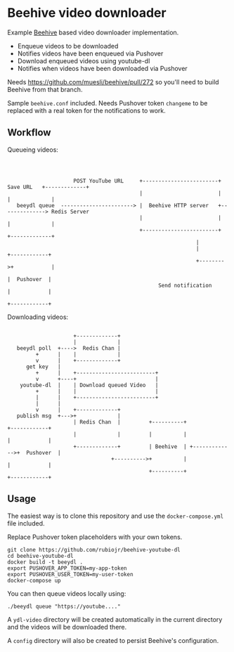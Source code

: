 # Beehive video downloader

Example [Beehive](https://github.com/muesli/beehive) based video downloader implementation.

* Enqueue videos to be downloaded
* Notifies videos have been enqueued via Pushover
* Download enqueued videos using youtube-dl
* Notifies when videos have been downloaded via Pushover

Needs https://github.com/muesli/beehive/pull/272 so you'll need to build Beehive from that branch.

Sample `beehive.conf` included. Needs Pushover token `changeme` to be replaced with a real token for the notifications to work.

## Workflow

Queueing videos:

```



                     POST YouTube URL     +------------------------+   Save URL   +-------------+
                                          |                        |              |             |
   beeydl queue  -----------------------> |  Beehive HTTP server   +--------------> Redis Server
                                          |                        |              |             |
                                          +------------------------+              +-------------+
                                                            |
                                                            |         +------------+
                                                            +-------->+            |
                                                                      |  Pushover  |
                                                Send notification     |            |
                                                                      +------------+

```

Downloading videos:

```

                     +-------------+
                     |             |
   beeydl poll  +---->  Redis Chan |
         +      |    |             |
         v      |    +-------------+
      get key   |
         +      |    +-------------------------+
         v      +----+                         |
    youtube-dl  |    | Download queued Video   |
         +      |    |                         |
         |      |    +-------------------------+
         |      |
         v      |    +-------------+
   publish msg  +--->+             |
                     | Redis Chan  |         +----------+                +------------+
                     |             |         |          |                |            |
                     +-------------+         | Beehive  | +------------->+  Pushover  |
                                 +---------->+          |                |            |
                                             +----------+                +------------+
```

## Usage

The easiest way is to clone this repository and use the `docker-compose.yml` file included.

Replace Pushover token placeholders with your own tokens.

```
git clone https://github.com/rubiojr/beehive-youtube-dl
cd beehive-youtube-dl
docker build -t beeydl .
export PUSHOVER_APP_TOKEN=my-app-token
export PUSHOVER_USER_TOKEN=my-user-token
docker-compose up
```

You can then queue videos locally using:

```
./beeydl queue "https://youtube...."
```

A `ydl-video` directory will be created automatically in the current directory and the videos will be downloaded there.

A `config` directory will also be created to persist Beehive's configuration. 
